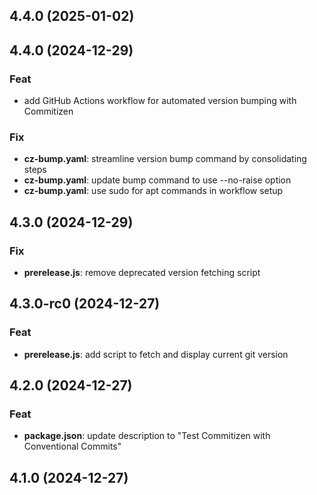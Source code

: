 ## 4.4.0 (2025-01-02)

## 4.4.0 (2024-12-29)

### Feat

- add GitHub Actions workflow for automated version bumping with Commitizen

### Fix

- **cz-bump.yaml**: streamline version bump command by consolidating steps
- **cz-bump.yaml**: update bump command to use --no-raise option
- **cz-bump.yaml**: use sudo for apt commands in workflow setup

## 4.3.0 (2024-12-29)

### Fix

- **prerelease.js**: remove deprecated version fetching script

## 4.3.0-rc0 (2024-12-27)

### Feat

- **prerelease.js**: add script to fetch and display current git version

## 4.2.0 (2024-12-27)

### Feat

- **package.json**: update description to "Test Commitizen with Conventional Commits"

## 4.1.0 (2024-12-27)
